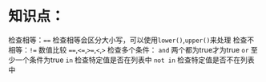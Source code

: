 
# 知识点：
检查相等：`==`
检查相等会区分大小写，可以使用`lower()`,`upper()`来处理
检查不相等：`!=`
数值比较
    `==`,`<=`,`>=`,`<`,`>`
检查多个条件：
    `and` 两个都为true才为true
    `or` 至少一个条件为true
    `in` 检查特定值是否在列表中
    `not in` 检查特定值是否不在列表中
